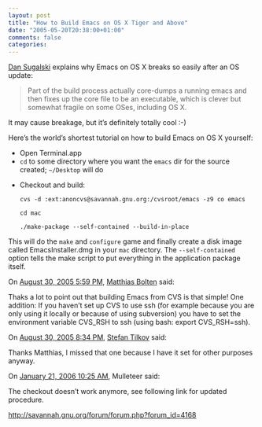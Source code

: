 ```yaml
---
layout: post
title: "How to Build Emacs on OS X Tiger and Above"
date: "2005-05-20T20:38:00+01:00"
comments: false
categories: 
---
```


<p><a href="http://www.sidhe.org/~dan/blog/">Dan Sugalski</a> explains why Emacs on OS X breaks so easily after an OS update:</p>

<blockquote>
<p>Part of the build process actually core-dumps a running emacs and then fixes up the core file to be an executable, which is clever but somewhat fragile on some OSes, including OS X.</p>
</blockquote>

<p>It may cause breakage, but it&#8217;s definitely totally cool :-)</p>

<p>Here&#8217;s the world&#8217;s shortest tutorial on how to build Emacs on OS X yourself:</p>

<ul>
<li>Open Terminal.app</li>
<li><code>cd</code> to some directory where you want the <code>emacs</code> dir for the source created; <code>~/Desktop</code> will do</li>
<li><p>Checkout and build:</p>

<p><code>cvs -d :ext:anoncvs@savannah.gnu.org:/cvsroot/emacs -z9 co emacs</code></p>

<p><code>cd mac</code></p>

<p><code>./make-package --self-contained --build-in-place</code></p></li>
</ul>

<p>This will do the <code>make</code> and <code>configure</code> game and finally create a disk image called EmacsInstaller.dmg in your <code>mac</code> directory. The <code>--self-contained</code> option tells the make script to put everything in the application package itself.</p>

<section class="comments">

<div class="comment" id="comment-545">
On <a href="#comment-545" title="Permalink to this comment">August 30, 2005  5:59 PM</a>, <a href="http://www.bolten.de/matthias/" title="http://www.bolten.de/matthias/" rel="nofollow">Matthias Bolten</a>
said:
<p>Thaks a lot to point out that building Emacs from CVS is that simple! One addition: If you haven&#8217;t set up CVS to use ssh (for example because you are only using it locally or because of using subversion) you have to set the environment variable CVS_RSH to ssh (using bash: export CVS_RSH=ssh).</p>


<div class="comment" id="comment-546">
On <a href="#comment-546" title="Permalink to this comment">August 30, 2005  8:34 PM</a>, <a href="/en/staff/st/">Stefan Tilkov</a>
said:
<p>Thanks Matthias, I missed that one because I have it set for other purposes anyway.</p>


<div class="comment" id="comment-547">
On <a href="#comment-547" title="Permalink to this comment">January 21, 2006 10:25 AM</a>, Mulleteer
said:
<p>The checkout doesn&#8217;t work anymore, see following link for updated procedure.</p>

<p><a href="http://savannah.gnu.org/forum/forum.php?forum_id=4168" rel="nofollow" /><a href="http://savannah.gnu.org/forum/forum.php?forum_id=4168" rel="nofollow">http://savannah.gnu.org/forum/forum.php?forum_id=4168</a></p>


</section>

